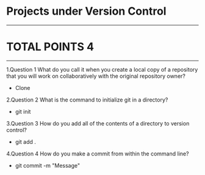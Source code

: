 # Projects under Version Control
--------------------------
# TOTAL POINTS 4
--------------------------
1.Question 1
What do you call it when you create a local copy of a repository that you will work on collaboratively with the original repository owner?


- Clone


2.Question 2
What is the command to initialize git in a directory?


- git init

3.Question 3
How do you add all of the contents of a directory to version control?


- git add .

4.Question 4
How do you make a commit from within the command line?


- git commit -m "Message"



